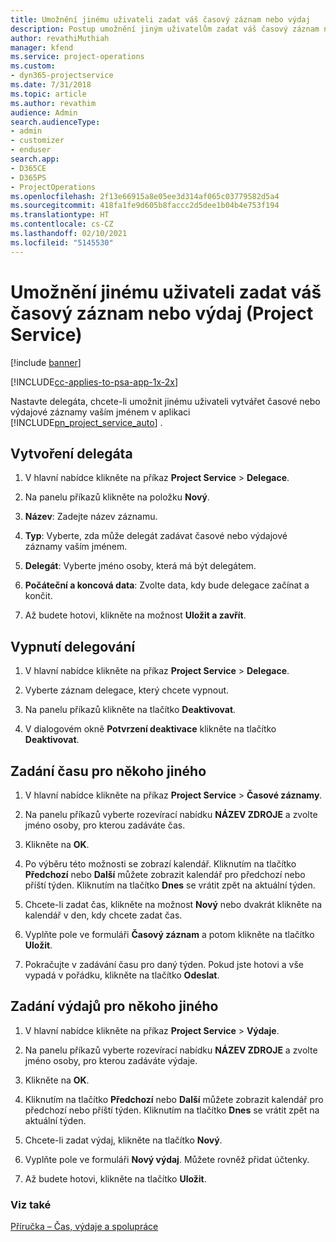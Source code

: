 ```yaml
---
title: Umožnění jinému uživateli zadat váš časový záznam nebo výdaj
description: Postup umožnění jiným uživatelům zadat váš časový záznam nebo výdaj v Project Service
author: revathiMuthiah
manager: kfend
ms.service: project-operations
ms.custom:
- dyn365-projectservice
ms.date: 7/31/2018
ms.topic: article
ms.author: revathim
audience: Admin
search.audienceType:
- admin
- customizer
- enduser
search.app:
- D365CE
- D365PS
- ProjectOperations
ms.openlocfilehash: 2f13e66915a8e05ee3d314af065c03779582d5a4
ms.sourcegitcommit: 418fa1fe9d605b8faccc2d5dee1b04b4e753f194
ms.translationtype: HT
ms.contentlocale: cs-CZ
ms.lasthandoff: 02/10/2021
ms.locfileid: "5145530"
---
```

# <a name="allow-someone-else-to-enter-your-time-entry-or-expense-project-service"></a>Umožnění jinému uživateli zadat váš časový záznam nebo výdaj (Project Service)

[!include [banner](../includes/psa-now-project-operations.md)]

[!INCLUDE[cc-applies-to-psa-app-1x-2x](../includes/cc-applies-to-psa-app-1x-2x.md)]

Nastavte delegáta, chcete-li umožnit jinému uživateli vytvářet časové nebo výdajové záznamy vaším jménem v aplikaci [!INCLUDE[pn_project_service_auto](../includes/pn-project-service-auto.md)] .  
  
## <a name="create-a-delegate"></a>Vytvoření delegáta  
  
1.  V hlavní nabídce klikněte na příkaz **Project Service** > **Delegace**.  
  
2.  Na panelu příkazů klikněte na položku **Nový**.  
  
3. **Název**: Zadejte název záznamu.  
  
4. **Typ**: Vyberte, zda může delegát zadávat časové nebo výdajové záznamy vaším jménem.  
  
5. **Delegát**: Vyberte jméno osoby, která má být delegátem.  
  
6. **Počáteční a koncová data**: Zvolte data, kdy bude delegace začínat a končit.  
  
7.  Až budete hotovi, klikněte na možnost **Uložit a zavřít**.  
  
## <a name="turn-off-delegation"></a>Vypnutí delegování  
  
1.  V hlavní nabídce klikněte na příkaz **Project Service** > **Delegace**.  
  
2.  Vyberte záznam delegace, který chcete vypnout.  
  
3.  Na panelu příkazů klikněte na tlačítko **Deaktivovat**.  
  
4.  V dialogovém okně **Potvrzení deaktivace** klikněte na tlačítko **Deaktivovat**.  
  
## <a name="enter-time-for-someone-else"></a>Zadání času pro někoho jiného  
  
1.  V hlavní nabídce klikněte na příkaz **Project Service** > **Časové záznamy**.  
  
2.  Na panelu příkazů vyberte rozevírací nabídku **NÁZEV ZDROJE** a zvolte jméno osoby, pro kterou zadáváte čas.  
  
3.  Klikněte na **OK**.  
  
4.  Po výběru této možnosti se zobrazí kalendář. Kliknutím na tlačítko **Předchozí** nebo **Další** můžete zobrazit kalendář pro předchozí nebo příští týden. Kliknutím na tlačítko **Dnes** se vrátit zpět na aktuální týden.  
  
5.  Chcete-li zadat čas, klikněte na možnost **Nový** nebo dvakrát klikněte na kalendář v den, kdy chcete zadat čas.  
  
6.  Vyplňte pole ve formuláři **Časový záznam** a potom klikněte na tlačítko **Uložit**.  
  
7.  Pokračujte v zadávání času pro daný týden. Pokud jste hotovi a vše vypadá v pořádku, klikněte na tlačítko **Odeslat**.  
  
## <a name="enter-expenses-for-someone-else"></a>Zadání výdajů pro někoho jiného  
  
1.  V hlavní nabídce klikněte na příkaz **Project Service** > **Výdaje**.  
  
2.  Na panelu příkazů vyberte rozevírací nabídku **NÁZEV ZDROJE** a zvolte jméno osoby, pro kterou zadáváte výdaje.  
  
3.  Klikněte na **OK**.  
  
4.  Kliknutím na tlačítko **Předchozí** nebo **Další** můžete zobrazit kalendář pro předchozí nebo příští týden. Kliknutím na tlačítko **Dnes** se vrátit zpět na aktuální týden.  
  
5.  Chcete-li zadat výdaj, klikněte na tlačítko **Nový**.  
  
6.  Vyplňte pole ve formuláři **Nový výdaj**. Můžete rovněž přidat účtenky.  
  
7.  Až budete hotovi, klikněte na tlačítko **Uložit**.  
  
### <a name="see-also"></a>Viz také  
 [Příručka – Čas, výdaje a spolupráce](../psa/time-expense-collaboration-guide.md)
